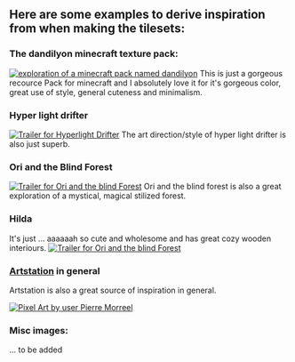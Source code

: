 ## Here are some examples to derive inspiration from when making the tilesets:

### The dandilyon minecraft texture pack:
[![exploration of a minecraft pack named dandilyon](http://img.youtube.com/vi/i84XAIwtAho/0.jpg)](https://www.youtube.com/watch?v=i84XAIwtAho "Minecraft dandilyon")
This is just a gorgeous recource Pack for minecraft and I absolutely love it for it's gorgeous color, great use of style, general cuteness and minimalism.

### Hyper light drifter
[![Trailer for Hyperlight Drifter](http://img.youtube.com/vi/nWufEJ1Ava0/0.jpg)](https://www.youtube.com/watch?v=nWufEJ1Ava0 "Hyper Light Drifter Trailer")
The art direction/style of hyper light drifter is also just superb.

### Ori and the Blind Forest
[![Trailer for Ori and the blind Forest](http://img.youtube.com/vi/cklw-Yu3moE/0.jpg)](https://www.youtube.com/watch?v=cklw-Yu3moE "Ori and the blind forest Trailer")
Ori and the blind forest is also a great exploration of a mystical, magical stilized forest.

### Hilda
It's just ... aaaaaah so cute and wholesome and has great cozy wooden interiours.
[![Trailer for Ori and the blind Forest](http://img.youtube.com/vi/XCojP2Ubuto/0.jpg)](https://www.youtube.com/watch?v=XCojP2Ubuto "Hilda Trailer")


### [Artstation](www.artstation.com) in general
Artstation is also a great source of inspiration in general.

[![Pixel Art by user Pierre Morreel](https://cdna.artstation.com/p/assets/images/images/014/007/520/large/pierre-morreel-woods-peak-500x500.jpg?1542057810)](https://www.artstation.com/happleerom/albums/2178431 "Pixel art by Pierre Morreel")

### Misc images:
... to be added
